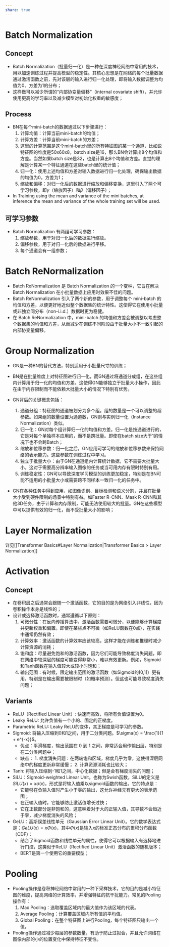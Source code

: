 ```yaml
---
share: true
---
```

# Batch Normalization

## Concept
- Batch Normalization（批量归一化）是一种在深度神经网络中常用的技术，用以加速训练过程并提高模型的稳定性。其核心思想是在网络的每个批量数据通过激活函数之前，先对该层的输入进行归一化处理，即将输入数据调整为均值为0、方差为1的分布；
- 这样做可以减少所谓的“内部协变量偏移”（internal covariate shift），并允许使用更高的学习率以及减少模型对初始化权重的敏感度；

## Process
- BN在每个mini-batch的数据通过以下步骤进行：
	1. 计算均值：计算当前mini-batch的均值；
	2. 计算方差：计算当前mini-batch的方差；
	3. 这里的计算范围是这个mini-batch里的所有特征图的某一个通道，比如说特征图的维度是50x60x8，batch size是16，那么BN会计算出8个均值和方差。当然如果batch size是32，也是计算出8个均值和方差。直觉的理解是计算某一个特征通道在这些batch里的统计值；
	4. 归一化：使用上述均值和方差对输入数据进行归一化处理，确保输出数据的均值为0，方差为1；
	5. 缩放和偏移：对归一化后的数据进行缩放和偏移变换，这里引入了两个可学习参数，即$\gamma$（缩放因子）和$\beta$（偏移因子）；
- In Training using the mean and variance of the mini batches, at inference the mean and variance of the whole training set will be used.

## 可学习参数
- Batch Normalization 有两组可学习参数：
	1. 缩放参数，用于对归一化后的数据进行缩放。
	2. 偏移参数，用于对归一化后的数据进行平移。
	3. 每个通道会有一组参数；

# Batch ReNormalization

- Batch ReNormalization 是 Batch Normalization 的一个变种，它旨在解决 Batch Normalization 在小批量数据上应用时效果不佳的问题。
- Batch ReNormalization 引入了两个新的参数，用于调整每个 mini-batch 的均值和方差，以便更好地近似整个数据集的统计特性。这使得它在使用小批量或非独立同分布（non-i.i.d.）数据时更为稳健。
- 在 Batch ReNormalization 中，mini-batch 的均值和方差会被调整以考虑整个数据集的均值和方差，从而减少在训练不同阶段由于批量大小不一致引起的内部协变量偏移。


# Group Normalization

- GN是一种BN的替代方法，特别适用于小批量尺寸的训练；

- BN是在批量维度上对特征图进行归一化，而GN通过将通道分成组，在这些组内计算用于归一化的均值和方差。这使得GN能够独立于批量大小操作，因此在由于内存限制而不能依赖大批量大小的情况下特别有优势。

- GN背后的关键概念包括：
	1. 通道分组：特征图的通道被划分为多个组。组的数量是一个可以调整的超参数。如果组的数量设置为通道数，GN则与实例归一化（Instance Normalization）类似。
	2. 归一化：GN对每个组计算归一化的均值和方差。归一化是按通道进行的，它是对每个单独样本应用的，而不是跨批量。即使在batch size大于1的情况下也不会跨Batch；
	3. 缩放和位移参数：归一化之后，GN应用可学习的缩放和位移参数来保持网络的表示能力。这些参数在训练过程中学习。
	4. 独立于批量大小：由于GN在通道组内计算统计数据，它不需要大批量大小。这对于需要高分辨率输入图像的任务或当可用内存有限时特别有用。
	5. 训练稳定性：GN可以导致深度学习模型的训练更加稳定，特别是在BN可能不适用的小批量大小或需要跨不同样本一致归一化的任务中。
- GN在各种任务中得到应用，如图像识别、目标检测和语义分割，并且在批量大小受到硬件限制的场景中特别有益。如Faster R-CNN、Mask R-CNN和其他3D任务，由于计算和内存限制，可能无法使用较大的批量。GN在这些模型中可以提供有效的归一化，而不受批量大小的影响；

# Layer Normalization
详见[[Transformer Basics#Layer Normalization|Transformer Basics > Layer Normalization]]

# Activation

## Concept

- 在卷积层之后通常会跟随一个激活函数，它的目的是为网络引入非线性，因为卷积操作本身是线性的；
- 设计或选择激活函数时，通常遵循以下原则：
	1. 可微分性：在反向传播算法中，激活函数需要可微分，以便能够计算梯度并更新权重和偏置。即使在某些点不可微（如ReLU函数在0点），在实践中通常仍然有效；
	2. 计算效率：激活函数的计算效率应该较高，这样才能在训练和推理时减少计算资源的消耗；
	3. 饱和度：尽量避免饱和的激活函数，因为它们可能导致梯度消失问题，即在网络中较深层的梯度可能变得非常小，难以有效更新。例如，Sigmoid和Tanh函数在输入值较大或较小时饱和；
	4. 输出范围：有时候，限定输出范围的激活函数（如Sigmoid的[0,1]）更有用，特别是在输出需要被限制时（如概率预测）。但这也可能导致梯度消失问题；

## Variants

- ReLU（Rectified Linear Unit）: 快速而高效，将所有负值设置为0。
- Leaky ReLU: 允许负值有一个小的、固定的正梯度。
- Parametric ReLU: Leaky ReLU的变体，其正梯度是可学习的参数。
- Sigmoid: 将输入压缩到0和1之间，用于二分类问题。$\sigma(x) = \frac{1}{1 + e^{-x}}$。
	- 优点：平滑梯度，输出范围在 0 到 1 之间，非常适合用作输出层，特别是在二分类问题中；
	- 缺点：
			1. 梯度消失问题：在两端饱和区域，梯度几乎为零，这使得深层网络中的梯度更新非常缓慢；
			2. 计算资源消耗也比较大；
- Tanh: 将输入压缩到-1和1之间，中心化数据；但是会有梯度消失的问题；
- SiLU：Sigmoid-weighted Linear Unit。也称为Swish函数，SiLU的定义是$SiLU(x)=x\sigma(x)$，形式是将输入值乘以sigmoid函数的输出。它的特点是：
	- 它能够在负输入值时产生小于零的输出，这允许神经元有更大的表示范围；
	- 在正输入值时，它能够防止激活值增长过快；
	- 它在正数部分是非饱和的，这意味着对于大的正输入值，其导数不会趋近于零，减少梯度消失的风险；
- GeLU：高斯误差线性单元（Gaussian Error Linear Unit）。它的数学表达式是：$GeLU(x)=x\Phi(x)$，其中$\Phi(x)$是输入$x$的标准正态分布的累积分布函数（CDF）：
	- 结合了Sigmoid函数和线性单元的属性，使得它可以根据输入有选择地进行门控，这类似于ReLU（Rectified Linear Unit）激活函数的随机版本；
	- BERT是第一个使用它的重要模型；

# Pooling

- Pooling操作是卷积神经网络中常用的一种下采样技术，它的目的是减小特征图的维度，提高网络的计算效率，并增强特征的抗干扰能力。常见的Pooling操作有：
	1. Max Pooling：选取覆盖区域内的最大值作为该区域的代表。
	2. Average Pooling：计算覆盖区域内所有值的平均值。
	3. Global Pooling：在整个特征图上进行Pooling，每个特征图只输出一个值。
- Pooling操作通过减少每层的参数数量，有助于防止过拟合，并且允许网络在图像内部的小的位置变化中保持特征不变性。





